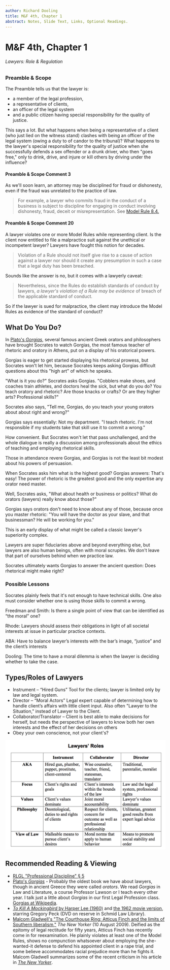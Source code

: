 ```yaml
---
author: Richard Dooling
title: M&F 4th, Chapter 1
abstract: Notes, Slide Text, Links, Optional Readings. 
---
```


# M&F 4th, Chapter 1

###### Lawyers: Role & Regulation


### Preamble & Scope 

The Preamble tells us that the lawyer is:

* a member of the legal profession, 
* a representative of clients, 
* an officer of the legal system 
* and a public citizen having special responsibility for the quality of justice.

This says a lot. 
But what happens when being a representative of a client 
(who just lied on the witness stand) 
clashes with being an officer of the legal system 
(owing a duty to of candor to the tribunal)? 
What happens to the lawyer's special responsibility 
for the quality of justice 
when she successfully defends a sex offender or a drunk driver, 
who then "goes free," 
only to drink, drive, and injure 
or kill others by driving under the influence? 

#### Preamble & Scope Comment 3

As we'll soon learn, 
an attorney may be disciplined for fraud or dishonesty, 
even if the fraud was unrelated to the practice of law.

> For example, a lawyer who commits fraud in the conduct of a business is subject to discipline for engaging in conduct involving dishonesty, fraud, deceit or misrepresentation. See [Model Rule 8.4.][aba8.4]

#### Preamble & Scope Comment 20

A lawyer violates one or more Model Rules while representing client. 
Is the client now entitled to file a malpractice suit 
against the unethical or incompetent lawyer? 
Lawyers have fought this notion for decades.

> Violation of a Rule should not itself 
> give rise to a cause of action against a lawyer 
> nor should it create any presumption 
> in such a case that a legal duty has been breached.

Sounds like the answer is no, but it comes with a lawyerly caveat:

> Nevertheless, since the Rules do establish standards of conduct by lawyers, 
> *a lawyer's violation of a Rule may be evidence* 
> of breach of the applicable standard of conduct.

So if the lawyer is sued for malpractice, 
the client may introduce the Model Rules as evidence of the standard of conduct?

## What Do You Do?

In [Plato's *Gorgias*][gorgias], 
several famous ancient Greek orators and philosophers have brought Socrates 
to watch Gorgias, 
the most famous teacher of rhetoric and oratory in Athens, 
put on a display of his oratorical powers. 

Gorgias is eager to get started displaying his rhetorical prowess, 
but Socrates won't let him, 
because Socrates keeps asking Gorgias difficult questions 
about this "high art" of which he speaks. 

"What is it you do?" 
Socrates asks Gorgias.
"Cobblers make shoes, 
and coaches train athletes, 
and doctors heal the sick, 
but what do you do? 
You teach oratory and rhetoric? 
Are those knacks or crafts? 
Or are they higher arts? Professional skills?"

Socrates also says, 
"Tell me, Gorgias, 
do you teach your young orators about about right and wrong?"

Gorgias says essentially: Not my department. 
"I teach rhetoric. 
I'm not responsible if my students take that skill use it to commit a wrong."

How convenient. But Socrates won't let that pass unchallenged, 
and the whole dialogue is really a discussion among professionals 
about the ethics of teaching and employing rhetorical skills. 

Those in attendance revere Gorgias, 
and Gorgias is not the least bit modest about his powers of persuasion.
 
When Socrates asks him what is the highest good? 
Gorgias answers: That's easy! 
The power of rhetoric is the greatest good 
and the only expertise any orator need master. 

Well, Socrates asks, 
"What about health or business or politics? 
What do orators (lawyers) really know about those?"

Gorgias says orators don't need to know about any of those, 
because once you master rhetoric: 
"You will have the doctor as your slave, 
and that businessman? He will be working for you."

This is an early display 
of what might be called a classic lawyer's superiority complex. 

Lawyers are super fiduciaries above and beyond everything else, 
but lawyers are also human beings, often with moral scruples. 
We don't leave that part of ourselves behind when we practice law.

Socrates ultimately wants Gorgias to answer the ancient question: 
Does rhetorical might make right? 

### Possible Lessons

Socrates plainly feels that it's not enough to have technical skills.
One also must consider whether one is using those skills to commit a wrong.

Freedman and Smith: 
Is there a single point of view that can be
identified as “the moral” one?

Rhode: Lawyers should assess their obligations in light of all societal
interests at issue in particular practice contexts. 

ABA: Have to balance lawyer’s interests with the bar’s image, “justice”
and the client’s interests

Dooling: The time to have a moral dilemma is when the lawyer is deciding whether to take the case. 

## Types/Roles of Lawyers

-   Instrument – “Hired Guns” Tool for the clients; lawyer is limited only by law and legal system.
-   Director – “Moral Actors” Legal expert capable of determining how to handle client’s affairs with little client input. Also often "Lawyer to the Situation," instead of Lawyer to the Client.
-   Collaborator/Translator – Client is best able to make decisions for herself, but needs the perspective of lawyers to know both her own interests and the effect of her decisions on others
-   Obey your own conscience, not your client's? 

[movie reel]: movie.gif

![Lawyer_Roles](images/Lawyer_Roles.png "Lawyer Roles")

## Recommended Reading & Viewing

* [RLGL "Professional Discipline" &sect; 5][RLGL-5]
* [Plato's *Gorgias*][gorgias_text] - Probably the oldest book we have about lawyers, though in ancient Greece they were called *orators*. We read *Gorgias* in Law and Literature, a course Professor Lawson or I teach every other year. I talk just a little about *Gorgias* in our first Legal Profession class. [Gorgias at Wikipedia][gorgias].
* [*To Kill A Mockingbird* by Harper Lee (1960)][mockingbird] and [the 1962 movie version][mockingbird_movie], starring Gregory Peck (DVD on reserve in Schmid Law Library).
* [Malcom Gladwell's "The Courthouse Ring: Atticus Finch and the limits of Southern liberalism,"][gladwell] *The New Yorker* (10 August 2009). Deified as the epitomy of legal rectitude for fifty years, Atticus Finch has recently come in for reexamination. He plainly violates at least one of the Model Rules, shows no compunction whatsoever about employing the she-wanted-it defense to defend his appointed client in a rape trial, and some believe accommodates racial prejudice more than he fights it. Malcom Gladwell summarizes some of the recent criticism in his article in [*The New Yorker*][gladwell]. 

[gorgias]: http://en.wikipedia.org/wiki/Gorgias_(dialogue)	"Plato's Gorgias at Wikipedia"

[gorgias_text]:	http://classics.mit.edu/Plato/gorgias.html	"Plato's Gorgias Complete Text"

[gladwell]: http://www.newyorker.com/reporting/2009/08/10/090810fa_fact_gladwell	"The Courthouse Ring: Aticus Finch and the limits of Southern liberalism"

[mockingbird]: http://en.wikipedia.org/wiki/To_Kill_a_Mockingbird "Wikipedia: To Kill A Mockingbird"

[aba3.1]: http://www.americanbar.org/groups/professional_responsibility/publications/model_rules_of_professional_conduct/rule_3_1_meritorious_claims_contentions.html	"ABA Model Rule 3.1: Meritorious Claims"

[aba3.3]: http://www.americanbar.org/groups/professional_responsibility/publications/model_rules_of_professional_conduct/rule_3_3_candor_toward_the_tribunal.html	"ABA Model Rule 3.3: Candor To The Tribunal"

[aba1.2]: http://www.americanbar.org/groups/professional_responsibility/publications/model_rules_of_professional_conduct/rule_1_2_scope_of_representation_allocation_of_authority_between_client_lawyer.html	"ABA Model Rule 1.2: Scope of Representation & Allocation of Authority Between Client & Lawyer"

[aba8.4]: http://www.americanbar.org/groups/professional_responsibility/publications/model_rules_of_professional_conduct/rule_8_4_misconduct.html	"ABA Model Rule 8.4: Misconduct"

[aba1.4]: http://www.americanbar.org/groups/professional_responsibility/publications/model_rules_of_professional_conduct/rule_1_4_communications.html "ABA Model Rule 1.4: Communication"

[aba1.6]: http://www.americanbar.org/groups/professional_responsibility/publications/model_rules_of_professional_conduct/rule_1_6_confidentiality_of_information.html	"ABA Model Rule 1.6: Confidentiality"

[aba1.14]: http://www.americanbar.org/groups/professional_responsibility/publications/model_rules_of_professional_conduct/rule_1_14_client_with_diminished_capacity.html	"Model Rule 1.14: Client With Diminished Capacity"

[RLGL-5]: https://a.next.westlaw.com/Document/Ieee1576edc6111e28a48c0d45341c37f/View/FullText.html?originationContext=documenttoc&transitionType=CategoryPageItem&contextData=(sc.Default)	"RLGL &sect; - Professional Discipline"

[mockingbird_movie]: http://en.wikipedia.org/wiki/To_Kill_a_Mockingbird_(film) "Wikipedia: To Kill A Mockingbird (the film)"

[Preamble & Scope]: http://www.americanbar.org/groups/professional_responsibility/publications/model_rules_of_professional_conduct/model_rules_of_professional_conduct_preamble_scope.html	"Model Rules: Preamble & Scope"

<!-- BEGIN COMMENT -->

<!--

## ABA Model Rules

* [Preamble & Scope][] 
* [Model Rule 1.2: Scope of Representation & Allocation of Authority Between Client & Lawyer][aba1.2] 
* [Model Rule 3.1: Meritorious Claims][aba3.1]
* [Model Rule 3.3: Candor to the Tribunal][aba3.3]

Two parts of client/attorney relationship

-   Client autonomy,  client has a right to decide own interests.
-   Lawyer’s zeal, in maintaining and defending client’s rights/interests
-->

<!-- END COMMENT -->

